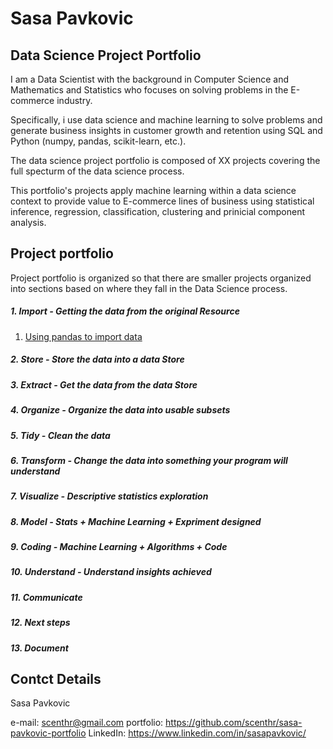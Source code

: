 # Sasa Pavkovic

## Data Science Project Portfolio

I am a Data Scientist with the background in Computer Science and Mathematics and Statistics who focuses on solving problems in the E-commerce industry.

Specifically, i use data science and machine learning to solve problems and generate business insights in customer growth and retention using SQL and Python (numpy, pandas, scikit-learn, etc.).

The data science project portfolio is composed of XX projects covering the full specturm of the data science process.

This portfolio's projects apply machine learning within a data science context to provide value to E-commerce lines of business using statistical inference, regression, classification, clustering and prinicial component analysis.

## Project portfolio

Project portfolio is organized so that there are smaller projects organized into sections based on where they fall in the Data Science process.

##### 1. Import - Getting the data from the original Resource

  1. [Using pandas to import data](https://github.com/scenthr/sasa-pavkovic-portfolio/blob/master/panda-import-structured-data/pandas-import-structured-data.ipynb)

##### 2. Store - Store the data into a data Store

##### 3. Extract - Get the data from the data Store

##### 4. Organize - Organize the data into usable subsets

##### 5. Tidy - Clean the data

##### 6. Transform - Change the data into something your program will understand

##### 7. Visualize - Descriptive statistics exploration

##### 8. Model - Stats + Machine Learning + Expriment designed

##### 9. Coding - Machine Learning + Algorithms + Code

##### 10. Understand - Understand insights achieved

##### 11. Communicate

##### 12. Next steps

##### 13. Document

## Contct Details

Sasa Pavkovic

e-mail: scenthr@gmail.com
portfolio: https://github.com/scenthr/sasa-pavkovic-portfolio
LinkedIn: https://www.linkedin.com/in/sasapavkovic/
